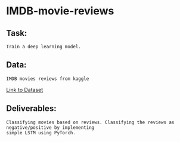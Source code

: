# IMDB-movie-reviews

## Task:
```Train a deep learning model.```

## Data:
```
IMDB movies reviews from kaggle
```
[Link to Dataset](https://drive.google.com/file/d/1bFYRBWjAqXFxrRnA6XGqRY2ffh6gsAgG/view?usp=sharing)


## Deliverables:
```
Classifying movies based on reviews. Classifying the reviews as negative/positive by implementing 
simple LSTM using PyTorch. 
```
